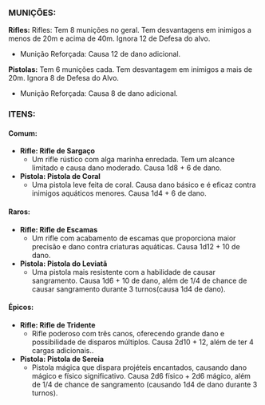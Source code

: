 ### MUNIÇÕES:

**Rifles:** Rifles: Tem 8 munições no geral. Tem desvantagens em inimigos a menos de 20m e acima de 40m. Ignora 12 de Defesa do alvo.
- Munição Reforçada: Causa 12 de dano adicional.

**Pistolas:** Tem 6 munições cada. Tem desvantagem em inimigos a mais de 20m. Ignora 8 de Defesa do Alvo.
- Munição Reforçada: Causa 8 de dano adicional.

### ITENS:

#### Comum:
- **Rifle: Rifle de Sargaço**
    - Um rifle rústico com alga marinha enredada. Tem um alcance limitado e  causa dano moderado. Causa 1d8 + 6 de dano.
- **Pistola: Pistola de Coral**
    - Uma pistola leve feita de coral. Causa dano básico e é eficaz contra inimigos aquáticos menores. Causa 1d4 + 6 de dano.

#### Raros:
- **Rifle: Rifle de Escamas**
    - Um rifle com acabamento de escamas que proporciona maior precisão e dano contra criaturas aquáticas. Causa 1d12 + 10 de dano.
- **Pistola: Pistola do Leviatã**
    - Uma pistola mais resistente com a habilidade de causar sangramento. Causa 1d6 + 10 de dano, além de 1/4 de chance de causar sangramento durante 3 turnos(causa 1d4 de dano).

#### Épicos:
-  **Rifle: Rifle de Tridente**
    - Rifle poderoso com três canos, oferecendo grande dano e possibilidade de disparos múltiplos. Causa 2d10 + 12,  além de ter 4 cargas adicionais..
- **Pistola: Pistola de Sereia**
    - Pistola mágica que dispara projéteis encantados, causando dano mágico e físico significativo. Causa 2d6 físico + 2d6 mágico,  além de 1/4 de chance de sangramento (causando 1d4 de dano durante 3 turnos).
